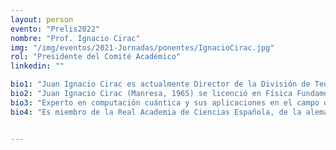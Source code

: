 ```yaml
---
layout: person
evento: "Prelis2022"
nombre: "Prof. Ignacio Cirac"
img: "/img/eventos/2021-Jornadas/ponentes/IgnacioCirac.jpg"
rol: "Presidente del Comité Académico"
linkedin: ""

bio1: "Juan Ignacio Cirac es actualmente Director de la División de Teória, Instituto Max Planck de Óptica Cuántica, Garching, Alemania."
bio2: "Juan Ignacio Cirac (Manresa, 1965) se licenció en Física Fundamental en la Universidad Complutense de Madrid en 1988 y obtuvo el doctorado en 1991. Profesor titular de la Universidad de Castilla-La Mancha desde 1991 hasta 1996, periodo en el que paso largas estancias en la Universidad de Colorado y la Universidad de Harvard. Catedrático de Física Teória en la Universidad de Innsbruck (Austria) desde 1996 hasta el 2001. Miembro de la Sociedad Max Planck desde 2001, es desde ese mismo año director en el Instituto Max Planck de Óptica Cuántica (Garching, Alemania). En el año 2002 fue nombrado profesor honorario de la Universidad Técnica de Munich."
bio3: "Experto en computación cuántica y sus aplicaciones en el campo de la información, su línea de investigación se centra en la teoría cuántica de la información. Según sus teorías, el ordenador cuántico revolucionará el mundo de la información, y será posible asimismo una comunicación más eficaz y una mayor seguridad en el tratamiento y transmisión de datos."
bio4: "Es miembro de la Real Academia de Ciencias Española, de la alemana (Leopoldina) y de la bávara, correspondiente de las academias de Ciencias Austriaca, de Zaragoza y de Barcelona, así como miembro de la Sociedad Americana de Física. Su trabajo ha sido objeto de numerosos galardones, entre los que destacan el Premio Felix Kuschenitz de la Academia Austriaca de Ciencias en 2001, el Quantum Electronics de la Fundación Europea de Física en el 2005, el Premio Príncipe de Asturias a la Investigación Científica y Técnica en 2006, el Premio Nacional de Investigación Blas Cabrera en 2007, el Premio Fundación BBVA Fronteras del Conocimiento y la Cultura en Ciencias Básicas 2008, la medalla Franklin 2010, la Medalla Niels Bohr 2013, el premio Wolf en 2013, el premio de Física Teórica de la Ciudad de Hamburgo en 2015, la Medalla Max Planck de la Sociedad Alemana de Física en 2018, y, recientemente, el premio de Ordenador cuántico de la Fundación Micius en 2019. Es Doctor Honoris Causa por las Universidades de Castilla-La Mancha, Politécnica de Barcelona, Zaragoza, Valencia, la Politécnica de Valencia, Europea de Madrid, y Buenos Aires."


---
```

